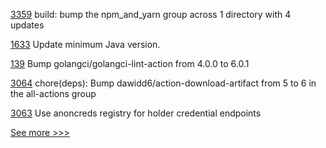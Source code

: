 
[3359](https://github.com/hyperledger/cacti/pull/3359) build: bump the npm_and_yarn group across 1 directory with 4 updates

[1633](https://github.com/hyperledger/besu-docs/pull/1633) Update minimum Java version.

[139](https://github.com/hyperledger-labs/fabric-builder-k8s/pull/139) Bump golangci/golangci-lint-action from 4.0.0 to 6.0.1

[3064](https://github.com/hyperledger/aries-cloudagent-python/pull/3064) chore(deps): Bump dawidd6/action-download-artifact from 5 to 6 in the all-actions group

[3063](https://github.com/hyperledger/aries-cloudagent-python/pull/3063) Use anoncreds registry for holder credential endpoints


[See more >>>](https://start-here.hyperledger.org/pull-requests)
